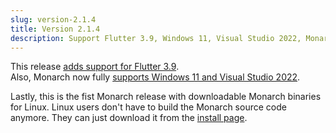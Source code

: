 ```yaml
---
slug: version-2.1.4
title: Version 2.1.4
description: Support Flutter 3.9, Windows 11, Visual Studio 2022, Monarch Linux binaries
---
```


This release [adds support for Flutter 3.9](https://github.com/Dropsource/monarch/pull/82).  
Also, Monarch now fully [supports Windows 11 and Visual Studio 2022](https://github.com/Dropsource/monarch/pull/81).

Lastly, this is the fist Monarch release with downloadable Monarch binaries for Linux. 
Linux users don't have to build the Monarch source code anymore. They can just download it 
from the [install page](https://monarchapp.io/docs/install).
 